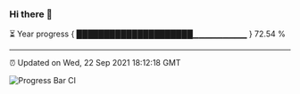 ### Hi there 👋

⏳ Year progress { █████████████████████▁▁▁▁▁▁▁▁▁ } 72.54 %

---

⏰ Updated on Wed, 22 Sep 2021 18:12:18 GMT

![Progress Bar CI](https://github.com/liununu/liununu/workflows/Progress%20Bar%20CI/badge.svg)
